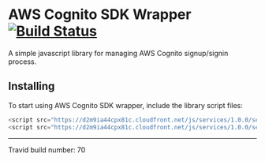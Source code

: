 # AWS Cognito SDK Wrapper [![Build Status](https://travis-ci.org/NachoColl/cognito.aws-sdk.js.svg?branch=master)](https://travis-ci.org/NachoColl/cognito.aws-sdk.js)

A simple javascript library for managing AWS Cognito signup/signin process. 

## Installing

To start using AWS Cognito SDK wrapper, include the library script files:

```js
<script src="https://d2m9ia44cpx81c.cloudfront.net/js/services/1.0.0/services.library.min.js" />
<script src="https://d2m9ia44cpx81c.cloudfront.net/js/services/1.0.0/services.aws-sdk.min.js" />
```



--------------------------
Travid build number: 70 
